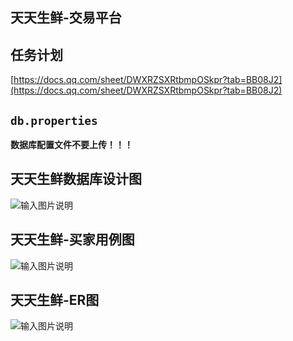 ## 天天生鲜-交易平台

## 任务计划
[https://docs.qq.com/sheet/DWXRZSXRtbmpOSkpr?tab=BB08J2](https://docs.qq.com/sheet/DWXRZSXRtbmpOSkpr?tab=BB08J2)

## `db.properties`
 **数据库配置文件不要上传！！！**

## 天天生鲜数据库设计图
![输入图片说明](https://images.gitee.com/uploads/images/2021/1115/200208_ddad369f_8254421.png "天天生鲜数据库设计图.png")


## 天天生鲜-买家用例图
![输入图片说明](https://images.gitee.com/uploads/images/2021/1115/222210_03bfa327_8254421.png "买家.png")

## 天天生鲜-ER图
![输入图片说明](https://images.gitee.com/uploads/images/2021/1115/230406_6a0a3de5_8254421.png "er.png")